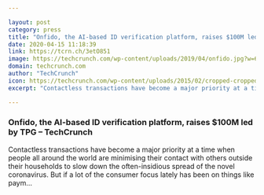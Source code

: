 ```yaml
---

layout: post
category: press
title: "Onfido, the AI-based ID verification platform, raises $100M led by TPG"
date: 2020-04-15 11:18:39
link: https://tcrn.ch/3etO851
image: https://techcrunch.com/wp-content/uploads/2019/04/onfido.jpg?w=600
domain: techcrunch.com
author: "TechCrunch"
icon: https://techcrunch.com/wp-content/uploads/2015/02/cropped-cropped-favicon-gradient.png?w=180
excerpt: "Contactless transactions have become a major priority at a time when people all around the world are minimising their contact with others outside their households to slow down the often-insidious spread of the novel coronavirus. But if a lot of the consumer focus lately has been on things like paym…"

---
```


### Onfido, the AI-based ID verification platform, raises $100M led by TPG – TechCrunch

Contactless transactions have become a major priority at a time when people all around the world are minimising their contact with others outside their households to slow down the often-insidious spread of the novel coronavirus. But if a lot of the consumer focus lately has been on things like paym…